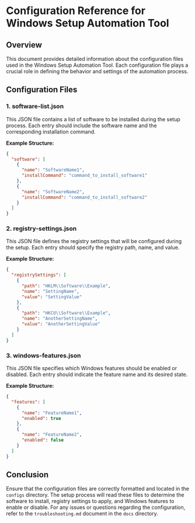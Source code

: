 # Configuration Reference for Windows Setup Automation Tool

## Overview
This document provides detailed information about the configuration files used in the Windows Setup Automation Tool. Each configuration file plays a crucial role in defining the behavior and settings of the automation process.

## Configuration Files

### 1. software-list.json
This JSON file contains a list of software to be installed during the setup process. Each entry should include the software name and the corresponding installation command.

**Example Structure:**
```json
{
  "software": [
    {
      "name": "SoftwareName1",
      "installCommand": "command_to_install_software1"
    },
    {
      "name": "SoftwareName2",
      "installCommand": "command_to_install_software2"
    }
  ]
}
```

### 2. registry-settings.json
This JSON file defines the registry settings that will be configured during the setup. Each entry should specify the registry path, name, and value.

**Example Structure:**
```json
{
  "registrySettings": [
    {
      "path": "HKLM\\Software\\Example",
      "name": "SettingName",
      "value": "SettingValue"
    },
    {
      "path": "HKCU\\Software\\Example",
      "name": "AnotherSettingName",
      "value": "AnotherSettingValue"
    }
  ]
}
```

### 3. windows-features.json
This JSON file specifies which Windows features should be enabled or disabled. Each entry should indicate the feature name and its desired state.

**Example Structure:**
```json
{
  "features": [
    {
      "name": "FeatureName1",
      "enabled": true
    },
    {
      "name": "FeatureName2",
      "enabled": false
    }
  ]
}
```

## Conclusion
Ensure that the configuration files are correctly formatted and located in the `configs` directory. The setup process will read these files to determine the software to install, registry settings to apply, and Windows features to enable or disable. For any issues or questions regarding the configuration, refer to the `troubleshooting.md` document in the `docs` directory.